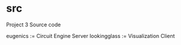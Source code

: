 src
===============

Project 3 Source code

eugenics := Circuit Engine Server
lookingglass := Visualization Client
